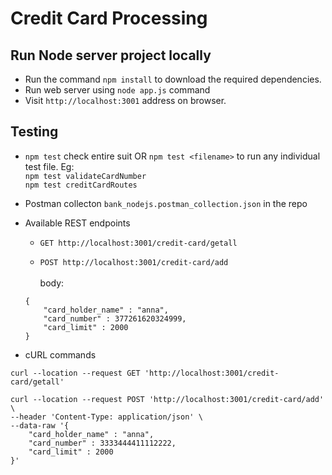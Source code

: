 # Credit Card Processing

## Run Node server project locally

* Run the command `npm install` to download the required dependencies.
* Run web server using `node app.js` command
* Visit `http://localhost:3001` address on browser.

## Testing
* `npm test` check entire suit OR `npm test <filename>` to run any individual test file. Eg:
    <br />`npm test validateCardNumber` 
    <br />`npm test creditCardRoutes` 

* Postman collecton `bank_nodejs.postman_collection.json` in the repo

* Available REST endpoints
    * `GET http://localhost:3001/credit-card/getall`


    * `POST http://localhost:3001/credit-card/add`
    <br /><br />body:
    ```
    {
        "card_holder_name" : "anna",
        "card_number" : 377261620324999,
        "card_limit" : 2000
    }
    ```

* cURL commands
```
curl --location --request GET 'http://localhost:3001/credit-card/getall'
```

```
curl --location --request POST 'http://localhost:3001/credit-card/add' \
--header 'Content-Type: application/json' \
--data-raw '{
    "card_holder_name" : "anna",
    "card_number" : 3333444411112222,
    "card_limit" : 2000
}'
```
